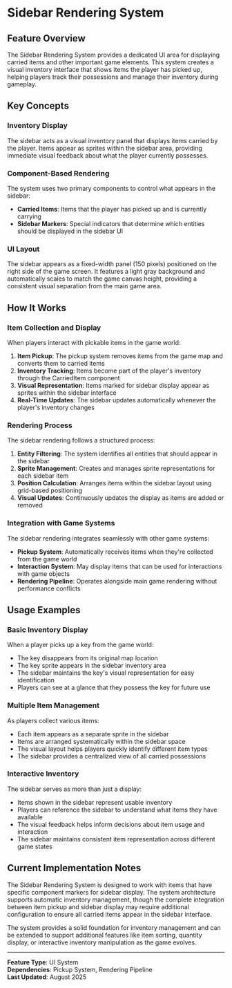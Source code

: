 # Sidebar Rendering System

## Feature Overview

The Sidebar Rendering System provides a dedicated UI area for displaying carried items and other important game elements. This system creates a visual inventory interface that shows items the player has picked up, helping players track their possessions and manage their inventory during gameplay.

## Key Concepts

### Inventory Display
The sidebar acts as a visual inventory panel that displays items carried by the player. Items appear as sprites within the sidebar area, providing immediate visual feedback about what the player currently possesses.

### Component-Based Rendering
The system uses two primary components to control what appears in the sidebar:
- **Carried Items**: Items that the player has picked up and is currently carrying
- **Sidebar Markers**: Special indicators that determine which entities should be displayed in the sidebar UI

### UI Layout
The sidebar appears as a fixed-width panel (150 pixels) positioned on the right side of the game screen. It features a light gray background and automatically scales to match the game canvas height, providing a consistent visual separation from the main game area.

## How It Works

### Item Collection and Display
When players interact with pickable items in the game world:

1. **Item Pickup**: The pickup system removes items from the game map and converts them to carried items
2. **Inventory Tracking**: Items become part of the player's inventory through the CarriedItem component
3. **Visual Representation**: Items marked for sidebar display appear as sprites within the sidebar interface
4. **Real-Time Updates**: The sidebar updates automatically whenever the player's inventory changes

### Rendering Process
The sidebar rendering follows a structured process:

1. **Entity Filtering**: The system identifies all entities that should appear in the sidebar
2. **Sprite Management**: Creates and manages sprite representations for each sidebar item
3. **Position Calculation**: Arranges items within the sidebar layout using grid-based positioning
4. **Visual Updates**: Continuously updates the display as items are added or removed

### Integration with Game Systems
The sidebar rendering integrates seamlessly with other game systems:

- **Pickup System**: Automatically receives items when they're collected from the game world
- **Interaction System**: May display items that can be used for interactions with game objects
- **Rendering Pipeline**: Operates alongside main game rendering without performance conflicts

## Usage Examples

### Basic Inventory Display
When a player picks up a key from the game world:
- The key disappears from its original map location
- The key sprite appears in the sidebar inventory area
- The sidebar maintains the key's visual representation for easy identification
- Players can see at a glance that they possess the key for future use

### Multiple Item Management
As players collect various items:
- Each item appears as a separate sprite in the sidebar
- Items are arranged systematically within the sidebar space
- The visual layout helps players quickly identify different item types
- The sidebar provides a centralized view of all carried possessions

### Interactive Inventory
The sidebar serves as more than just a display:
- Items shown in the sidebar represent usable inventory
- Players can reference the sidebar to understand what items they have available
- The visual feedback helps inform decisions about item usage and interaction
- The sidebar maintains consistent item representation across different game states

## Current Implementation Notes

The Sidebar Rendering System is designed to work with items that have specific component markers for sidebar display. The system architecture supports automatic inventory management, though the complete integration between item pickup and sidebar display may require additional configuration to ensure all carried items appear in the sidebar interface.

The system provides a solid foundation for inventory management and can be extended to support additional features like item sorting, quantity display, or interactive inventory manipulation as the game evolves.

---

**Feature Type**: UI System  
**Dependencies**: Pickup System, Rendering Pipeline  
**Last Updated**: August 2025